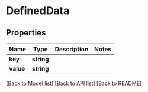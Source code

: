 # DefinedData

## Properties
Name | Type | Description | Notes
------------ | ------------- | ------------- | -------------
**key** | **string** |  | 
**value** | **string** |  | 

[[Back to Model list]](../README.md#documentation-for-models) [[Back to API list]](../README.md#documentation-for-api-endpoints) [[Back to README]](../README.md)


